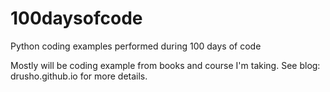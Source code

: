 # 100daysofcode
Python coding examples performed during 100 days of code

Mostly will be coding example from books and course I'm taking.  See blog: drusho.github.io for more details.

